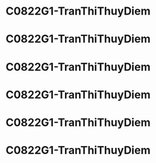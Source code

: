 # C0822G1-TranThiThuyDiem
# C0822G1-TranThiThuyDiem
# C0822G1-TranThiThuyDiem
# C0822G1-TranThiThuyDiem
# C0822G1-TranThiThuyDiem
# C0822G1-TranThiThuyDiem
